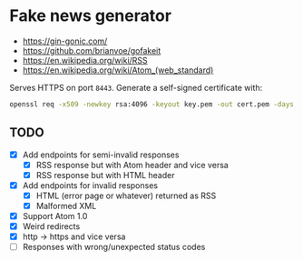 # Fake news generator

- https://gin-gonic.com/
- https://github.com/brianvoe/gofakeit
- https://en.wikipedia.org/wiki/RSS
- https://en.wikipedia.org/wiki/Atom_(web_standard)

Serves HTTPS on port `8443`. Generate a self-signed certificate with:

```sh
openssl req -x509 -newkey rsa:4096 -keyout key.pem -out cert.pem -days 365 -nodes
```

## TODO

- [x] Add endpoints for semi-invalid responses
  - [x] RSS response but with Atom header and vice versa
  - [x] RSS response but with HTML header
- [x] Add endpoints for invalid responses
  - [x] HTML (error page or whatever) returned as RSS
  - [x] Malformed XML
- [x] Support Atom 1.0
- [x] Weird redirects
- [x] http -> https and vice versa
- [ ] Responses with wrong/unexpected status codes

